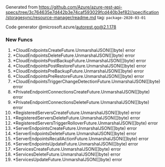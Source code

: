 Generated from https://github.com/Azure/azure-rest-api-specs/tree/3c764635e7d442b3e74caf593029fcd440b3ef82//specification/storagesync/resource-manager/readme.md tag: `package-2020-03-01`

Code generator @microsoft.azure/autorest.go@2.1.178


### New Funcs

1. *CloudEndpointsCreateFuture.UnmarshalJSON([]byte) error
1. *CloudEndpointsDeleteFuture.UnmarshalJSON([]byte) error
1. *CloudEndpointsPostBackupFuture.UnmarshalJSON([]byte) error
1. *CloudEndpointsPostRestoreFuture.UnmarshalJSON([]byte) error
1. *CloudEndpointsPreBackupFuture.UnmarshalJSON([]byte) error
1. *CloudEndpointsPreRestoreFuture.UnmarshalJSON([]byte) error
1. *CloudEndpointsTriggerChangeDetectionFuture.UnmarshalJSON([]byte) error
1. *PrivateEndpointConnectionsCreateFuture.UnmarshalJSON([]byte) error
1. *PrivateEndpointConnectionsDeleteFuture.UnmarshalJSON([]byte) error
1. *RegisteredServersCreateFuture.UnmarshalJSON([]byte) error
1. *RegisteredServersDeleteFuture.UnmarshalJSON([]byte) error
1. *RegisteredServersTriggerRolloverFuture.UnmarshalJSON([]byte) error
1. *ServerEndpointsCreateFuture.UnmarshalJSON([]byte) error
1. *ServerEndpointsDeleteFuture.UnmarshalJSON([]byte) error
1. *ServerEndpointsRecallActionFuture.UnmarshalJSON([]byte) error
1. *ServerEndpointsUpdateFuture.UnmarshalJSON([]byte) error
1. *ServicesCreateFuture.UnmarshalJSON([]byte) error
1. *ServicesDeleteFuture.UnmarshalJSON([]byte) error
1. *ServicesUpdateFuture.UnmarshalJSON([]byte) error
